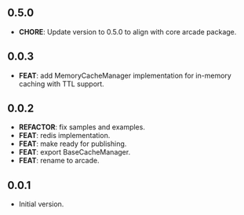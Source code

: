 ## 0.5.0

- **CHORE**: Update version to 0.5.0 to align with core arcade package.

## 0.0.3

- **FEAT**: add MemoryCacheManager implementation for in-memory caching with TTL support.

## 0.0.2

- **REFACTOR**: fix samples and examples.
- **FEAT**: redis implementation.
- **FEAT**: make ready for publishing.
- **FEAT**: export BaseCacheManager.
- **FEAT**: rename to arcade.

## 0.0.1

- Initial version.
